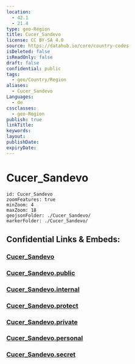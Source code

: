 ```yaml
---
location:
  - 42.1
  - 21.4
type: geo-Region
title: Cucer_Sandevo
license: CC BY-SA 4.0
source: https://datahub.io/core/country-codes
isDeleted: false
isReadOnly: false
draft: false
confidential: public
tags:
  - geo/Country/Region
aliases:
  - Cucer_Sandevo
Languages:
  - de
cssclasses:
  - geo-Region
publish: true
linkTitle:
keywords:
layout:
publishDate:
expiryDate:
---
```


# Cucer_Sandevo

```leaflet
id: Cucer_Sandevo
zoomFeatures: true 
minZoom: 4 
maxZoom: 18
geojsonFolder: ./Cucer_Sandevo/
markerFolder: ./Cucer_Sandevo/
```


## Confidential Links & Embeds: 

### [Cucer_Sandevo](/_Standards/Earth/Continent/Europe/Europe~South/Macedonia~North/Municipalities~Macedonia/Cucer_Sandevo.md) 

### [Cucer_Sandevo.public](/_public/Earth/Continent/Europe/Europe~South/Macedonia~North/Municipalities~Macedonia/Cucer_Sandevo.public.md) 

### [Cucer_Sandevo.internal](/_internal/Earth/Continent/Europe/Europe~South/Macedonia~North/Municipalities~Macedonia/Cucer_Sandevo.internal.md) 

### [Cucer_Sandevo.protect](/_protect/Earth/Continent/Europe/Europe~South/Macedonia~North/Municipalities~Macedonia/Cucer_Sandevo.protect.md) 

### [Cucer_Sandevo.private](/_private/Earth/Continent/Europe/Europe~South/Macedonia~North/Municipalities~Macedonia/Cucer_Sandevo.private.md) 

### [Cucer_Sandevo.personal](/_personal/Earth/Continent/Europe/Europe~South/Macedonia~North/Municipalities~Macedonia/Cucer_Sandevo.personal.md) 

### [Cucer_Sandevo.secret](/_secret/Earth/Continent/Europe/Europe~South/Macedonia~North/Municipalities~Macedonia/Cucer_Sandevo.secret.md)

